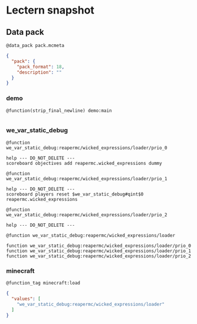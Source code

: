 # Lectern snapshot

## Data pack

`@data_pack pack.mcmeta`

```json
{
  "pack": {
    "pack_format": 18,
    "description": ""
  }
}
```

### demo

`@function(strip_final_newline) demo:main`

```mcfunction

```

### we_var_static_debug

`@function we_var_static_debug:reapermc/wicked_expressions/loader/prio_0`

```mcfunction
help --- DO_NOT_DELETE ---
scoreboard objectives add reapermc.wicked_expressions dummy
```

`@function we_var_static_debug:reapermc/wicked_expressions/loader/prio_1`

```mcfunction
help --- DO_NOT_DELETE ---
scoreboard players reset $we_var_static_debug#qint$0 reapermc.wicked_expressions
```

`@function we_var_static_debug:reapermc/wicked_expressions/loader/prio_2`

```mcfunction
help --- DO_NOT_DELETE ---
```

`@function we_var_static_debug:reapermc/wicked_expressions/loader`

```mcfunction
function we_var_static_debug:reapermc/wicked_expressions/loader/prio_0
function we_var_static_debug:reapermc/wicked_expressions/loader/prio_1
function we_var_static_debug:reapermc/wicked_expressions/loader/prio_2
```

### minecraft

`@function_tag minecraft:load`

```json
{
  "values": [
    "we_var_static_debug:reapermc/wicked_expressions/loader"
  ]
}
```
